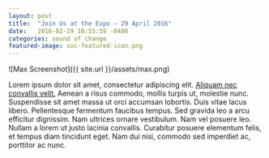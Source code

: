 ```yaml
---
layout: post
title:  "Join Us at the Expo — 29 April 2016"
date:   2016-02-29 16:55:59 -0400
categories: sound of change
featured-image: soc-featured-icon.png
---
```


![Max Screenshot]({{ site.url }}/assets/max.png)

Lorem ipsum dolor sit amet, consectetur adipiscing elit. [Aliquam nec convallis velit.][fake-link] Aenean a risus commodo, mollis turpis ut, molestie nunc. Suspendisse sit amet massa ut orci accumsan lobortis. Duis vitae lacus libero. Pellentesque fermentum faucibus tempus. Sed gravida leo a arcu efficitur dignissim. Nam ultrices ornare vestibulum. Nam vel posuere leo. Nullam a lorem ut justo lacinia convallis. Curabitur posuere elementum felis, et tempus diam tincidunt eget. Nam dui nisi, commodo sed imperdiet ac, porttitor ac nunc.

[fake-link]: #!
